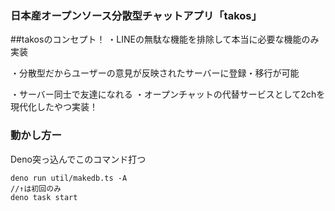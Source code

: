### 日本産オープンソース分散型チャットアプリ「takos」
##takosのコンセプト！
・LINEの無駄な機能を排除して本当に必要な機能のみ実装

・分散型だからユーザーの意見が反映されたサーバーに登録・移行が可能

・サーバー同士で友達になれる
・オープンチャットの代替サービスとして2chを現代化したやつ実装！


### 動かし方ー

Deno突っ込んでこのコマンド打つ
```
deno run util/makedb.ts -A
//↑は初回のみ
deno task start
```

